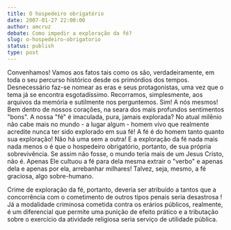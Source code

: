 ```yaml
---
title: O hospedeiro obrigatório
date: 2007-01-27 22:00:00
author: amcruz
debate: Como impedir a exploração da fé?
slug: o-hospedeiro-obrigatorio
status: publish 
type: post
---
```


Convenhamos! Vamos aos fatos tais como os são, verdadeiramente, em toda o seu percurso histórico desde os primórdios dos tempos. Desnecessário faz-se nomear as eras e seus protagonistas, uma vez que o tema já se encontra esgotadíssimo. Recorramos, simplesmente, aos arquivos da memória e sutilmente nos perguntemos. Sim! A nós mesmos! Bem dentro de nossos corações, na seara dos mais profundos sentimentos "bons". A nossa "fé" é imaculada, pura, jamais explorada? No atual milênio não cabe mais no mundo - a lugar algum - homem vivo que realmente acredite nunca ter sido explorado em sua fé! A fé é do homem tanto quanto sua exploração! Não há uma sem a outra! E a exploração da fé nada mais nada menos o é que o hospedeiro obrigatório, portanto, de sua própria sobrevivência. Se assim não fosse, o mundo teria mais de um Jesus Cristo, não é. Apenas Ele cultuou a fé para dela mesma extrair o "verbo" e apenas dela e apenas por ela, arrebanhar milhares! Talvez, seja, mesmo, a fé graciosa, algo sobre-humano.  

Crime de exploração da fé, portanto, deveria ser atribuído a tantos que a concorrência com o cometimento de outros tipos penais seria desastrosa ! Já a modalidade criminosa cometida contra os erários públicos, realmente, é um diferencial que permite uma punição de efeito prático e a tributação sobre o exercício da atividade religiosa seria serviço de utilidade pública.
